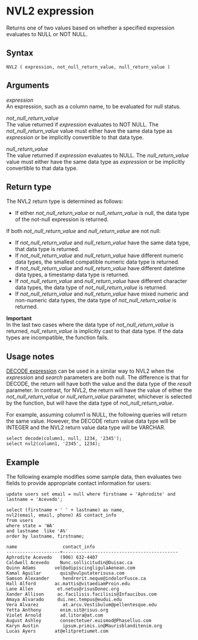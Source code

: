 # NVL2 expression<a name="r_NVL2"></a>

Returns one of two values based on whether a specified expression evaluates to NULL or NOT NULL\.

## Syntax<a name="r_NVL2-synopsis"></a>

```
NVL2 ( expression, not_null_return_value, null_return_value )
```

## Arguments<a name="r_NVL2-arguments"></a>

 *expression*   
An expression, such as a column name, to be evaluated for null status\.

 *not\_null\_return\_value*   
The value returned if *expression* evaluates to NOT NULL\. The *not\_null\_return\_value* value must either have the same data type as *expression* or be implicitly convertible to that data type\.

 *null\_return\_value*   
The value returned if *expression* evaluates to NULL\. The *null\_return\_value* value must either have the same data type as *expression* or be implicitly convertible to that data type\.

## Return type<a name="r_NVL2-return-type"></a>

The NVL2 return type is determined as follows:
+ If either *not\_null\_return\_value* or *null\_return\_value* is null, the data type of the not\-null expression is returned\.

If both *not\_null\_return\_value* and *null\_return\_value* are not null:
+ If *not\_null\_return\_value* and *null\_return\_value* have the same data type, that data type is returned\.
+ If *not\_null\_return\_value* and *null\_return\_value* have different numeric data types, the smallest compatible numeric data type is returned\.
+ If *not\_null\_return\_value* and *null\_return\_value* have different datetime data types, a timestamp data type is returned\.
+ If *not\_null\_return\_value* and *null\_return\_value* have different character data types, the data type of *not\_null\_return\_value* is returned\.
+ If *not\_null\_return\_value* and *null\_return\_value* have mixed numeric and non\-numeric data types, the data type of *not\_null\_return\_value* is returned\.

**Important**  
In the last two cases where the data type of *not\_null\_return\_value* is returned, *null\_return\_value* is implicitly cast to that data type\. If the data types are incompatible, the function fails\.

## Usage notes<a name="nvl2-usage-notes"></a>

[DECODE expression](r_DECODE_expression.md) can be used in a similar way to NVL2 when the *expression* and *search* parameters are both null\. The difference is that for DECODE, the return will have both the value and the data type of the *result* parameter\. In contrast, for NVL2, the return will have the value of either the *not\_null\_return\_value* or *null\_return\_value* parameter, whichever is selected by the function, but will have the data type of *not\_null\_return\_value*\.

For example, assuming column1 is NULL, the following queries will return the same value\. However, the DECODE return value data type will be INTEGER and the NVL2 return value data type will be VARCHAR\.

```
select decode(column1, null, 1234, '2345');
select nvl2(column1, '2345', 1234);
```

## Example<a name="r_NVL2-examples"></a>

The following example modifies some sample data, then evaluates two fields to provide appropriate contact information for users: 

```
update users set email = null where firstname = 'Aphrodite' and lastname = 'Acevedo';

select (firstname + ' ' + lastname) as name, 
nvl2(email, email, phone) AS contact_info
from users 
where state = 'WA'
and lastname  like 'A%'
order by lastname, firstname;

name			     contact_info	
--------------------+-------------------------------------------
Aphrodite Acevedo	(906) 632-4407
Caldwell Acevedo 	Nunc.sollicitudin@Duisac.ca
Quinn Adams		  vel@adipiscingligulaAenean.com
Kamal Aguilar		quis@vulputaterisusa.com
Samson Alexander	 hendrerit.neque@indolorFusce.ca
Hall Alford		  ac.mattis@vitaediamProin.edu
Lane Allen		   et.netus@risusDonec.org
Xander Allison	   ac.facilisis.facilisis@Infaucibus.com
Amaya Alvarado	   dui.nec.tempus@eudui.edu
Vera Alvarez		 at.arcu.Vestibulum@pellentesque.edu
Yetta Anthony		enim.sit@risus.org
Violet Arnold		ad.litora@at.com
August Ashley		consectetuer.euismod@Phasellus.com
Karyn Austin		 ipsum.primis.in@Maurisblanditenim.org
Lucas Ayers		  at@elitpretiumet.com
```